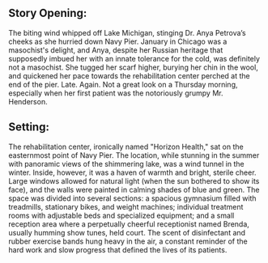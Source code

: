 ## Story Opening:

The biting wind whipped off Lake Michigan, stinging Dr. Anya Petrova’s cheeks as she hurried down Navy Pier. January in Chicago was a masochist's delight, and Anya, despite her Russian heritage that supposedly imbued her with an innate tolerance for the cold, was definitely not a masochist. She tugged her scarf higher, burying her chin in the wool, and quickened her pace towards the rehabilitation center perched at the end of the pier. Late. Again. Not a great look on a Thursday morning, especially when her first patient was the notoriously grumpy Mr. Henderson.

## Setting:

The rehabilitation center, ironically named "Horizon Health," sat on the easternmost point of Navy Pier. The location, while stunning in the summer with panoramic views of the shimmering lake, was a wind tunnel in the winter. Inside, however, it was a haven of warmth and bright, sterile cheer. Large windows allowed for natural light (when the sun bothered to show its face), and the walls were painted in calming shades of blue and green. The space was divided into several sections: a spacious gymnasium filled with treadmills, stationary bikes, and weight machines; individual treatment rooms with adjustable beds and specialized equipment; and a small reception area where a perpetually cheerful receptionist named Brenda, usually humming show tunes, held court. The scent of disinfectant and rubber exercise bands hung heavy in the air, a constant reminder of the hard work and slow progress that defined the lives of its patients.
